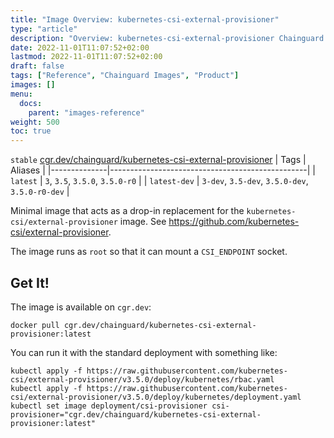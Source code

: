 ```yaml
---
title: "Image Overview: kubernetes-csi-external-provisioner"
type: "article"
description: "Overview: kubernetes-csi-external-provisioner Chainguard Images"
date: 2022-11-01T11:07:52+02:00
lastmod: 2022-11-01T11:07:52+02:00
draft: false
tags: ["Reference", "Chainguard Images", "Product"]
images: []
menu:
  docs:
    parent: "images-reference"
weight: 500
toc: true
---
```


`stable` [cgr.dev/chainguard/kubernetes-csi-external-provisioner](https://github.com/chainguard-images/images/tree/main/images/kubernetes-csi-external-provisioner)
| Tags         | Aliases                                         |
|--------------|-------------------------------------------------|
| `latest`     | `3`, `3.5`, `3.5.0`, `3.5.0-r0`                 |
| `latest-dev` | `3-dev`, `3.5-dev`, `3.5.0-dev`, `3.5.0-r0-dev` |



Minimal image that acts as a drop-in replacement for the `kubernetes-csi/external-provisioner` image.  See https://github.com/kubernetes-csi/external-provisioner.

The image runs as `root` so that it can mount a `CSI_ENDPOINT` socket.

## Get It!

The image is available on `cgr.dev`:

```
docker pull cgr.dev/chainguard/kubernetes-csi-external-provisioner:latest
```

You can run it with the standard deployment with something like:

```
kubectl apply -f https://raw.githubusercontent.com/kubernetes-csi/external-provisioner/v3.5.0/deploy/kubernetes/rbac.yaml
kubectl apply -f https://raw.githubusercontent.com/kubernetes-csi/external-provisioner/v3.5.0/deploy/kubernetes/deployment.yaml
kubectl set image deployment/csi-provisioner csi-provisioner="cgr.dev/chainguard/kubernetes-csi-external-provisioner:latest"
```

